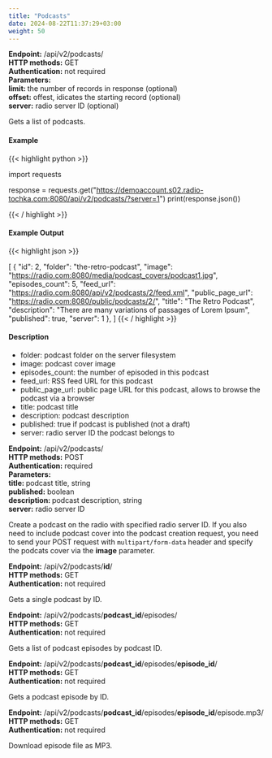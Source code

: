 ```yaml
---
title: "Podcasts"
date: 2024-08-22T11:37:29+03:00
weight: 50
---
```


<div class="api-block">
<b>Endpoint:</b> /api/v2/podcasts/ <br/>
<b>HTTP methods:</b> GET <br/>
<b>Authentication:</b> not required<br/>
<b>Parameters:</b> <br/>
<b>limit: </b> the number of records in response (optional)<br/>
<b>offset:</b> offest, idicates the starting record (optional)<br/>
<b>server:</b> radio server ID (optional)<br/>
</div>

Gets a list of podcasts.

#### Example

{{< highlight python  >}}

import requests

response = requests.get("https://demoaccount.s02.radio-tochka.com:8080/api/v2/podcasts/?server=1")
print(response.json())

{{< / highlight >}}

#### Example Output
{{< highlight json  >}}

[
    {
        "id": 2,
        "folder": "the-retro-podcast",
        "image": "https://radio.com:8080/media/podcast_covers/podcast1.jpg",
        "episodes_count": 5,
        "feed_url": "https://radio.com:8080/api/v2/podcasts/2/feed.xml",
        "public_page_url": "https://radio.com:8080/public/podcasts/2/",
        "title": "The Retro Podcast",
        "description": "There are many variations of passages of Lorem Ipsum",
        "published": true,
        "server": 1
    },
]
{{< / highlight >}}

#### Description

- folder: podcast folder on the server filesystem
- image: podcast cover image 
- episodes_count: the number of episoded in this podcast
- feed_url: RSS feed URL for this podcast
- public_page_url: public page URL for this podcast, allows to browse the podcast via a browser
- title: podcast title
- description: podcast description
- published: true if podcast is published (not a draft)
- server: radio server ID the podcast belongs to

<div class="api-block">
<b>Endpoint:</b> /api/v2/podcasts/ <br/>
<b>HTTP methods:</b> POST <br/>
<b>Authentication:</b> required<br/>
<b>Parameters:</b> <br/>
<b>title: </b> podcast title, string<br/>
<b>published:</b> boolean<br/>
<b>description: </b> podcast description, string<br/>
<b>server:</b> radio server ID<br/>
</div>

Create a podcast on the radio with specified radio server ID. If you also need to include podcast cover into the podcast creation request, you need to send your POST request with `multipart/form-data` header and specify the podcats cover via the **image** parameter.

<div class="api-block">
<b>Endpoint:</b> /api/v2/podcasts/<b>id</b>/ <br/>
<b>HTTP methods:</b> GET <br/>
<b>Authentication:</b> not required<br/>
</div>

Gets a single podcast by ID.

<div class="api-block">
<b>Endpoint:</b> /api/v2/podcasts/<b>podcast_id</b>/episodes/ <br/>
<b>HTTP methods:</b> GET <br/>
<b>Authentication:</b> not required<br/>
</div>

Gets a list of podcast episodes by podcast ID.

<div class="api-block">
<b>Endpoint:</b> /api/v2/podcasts/<b>podcast_id</b>/episodes/<b>episode_id</b>/ <br/>
<b>HTTP methods:</b> GET <br/>
<b>Authentication:</b> not required<br/>
</div>

Gets a podcast episode by ID.

<div class="api-block">
<b>Endpoint:</b> /api/v2/podcasts/<b>podcast_id</b>/episodes/<b>episode_id</b>/episode.mp3/ <br/>
<b>HTTP methods:</b> GET <br/>
<b>Authentication:</b> not required<br/>
</div>

Download episode file as MP3.


<!-- 

/api/v2/podcasts/<pk>/add_recording/    podcasts.views.PodcastViewSet   podcast-add-recording
/api/v2/podcasts/<pk>/create_episode_from_track/        podcasts.views.PodcastViewSet   podcast-create-episode-from-track
/api/v2/podcasts_settings/      podcasts.views.PodcastsPageSettingsViewSet      podcastspagesettings-list
/api/v2/podcasts_settings/<pk>/ podcasts.views.PodcastsPageSettingsViewSet      podcastspagesettings-detail
-->
